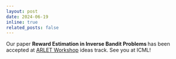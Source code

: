 ```yaml
---
layout: post
date: 2024-06-19
inline: true
related_posts: false
---
```


Our paper <b> Reward Estimation in Inverse Bandit Problems </b> has been accepted at [ARLET Workshop](https://arlet-workshop.github.io) ideas track. See you at ICML! 
